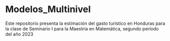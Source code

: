 # Modelos_Multinivel
Este repositorio presenta la estimación del gasto turístico en Honduras para la clase de Seminario I para la Maestría en Matemática, segundo período del año 2023
